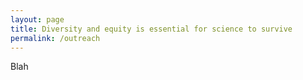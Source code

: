 ```yaml
---
layout: page
title: Diversity and equity is essential for science to survive
permalink: /outreach
---
```


Blah
